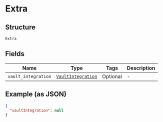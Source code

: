 
# Extra

## Structure

`Extra`

## Fields

| Name | Type | Tags | Description |
|  --- | --- | --- | --- |
| `vault_integration` | [`VaultIntegration`](../../doc/models/vault-integration.md) | Optional | - |

## Example (as JSON)

```json
{
  "vaultIntegration": null
}
```

